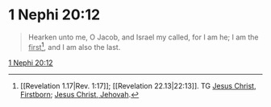 # 1 Nephi 20:12

> Hearken unto me, O Jacob, and Israel my called, for I am he; I am the <u>first</u>[^a], and I am also the last.

[1 Nephi 20:12](https://www.churchofjesuschrist.org/study/scriptures/bofm/1-ne/20?lang=eng&id=p12#p12)


[^a]: [[Revelation 1.17|Rev. 1:17]]; [[Revelation 22.13|22:13]]. TG [Jesus Christ, Firstborn](https://www.churchofjesuschrist.org/study/scriptures/tg/jesus-christ-firstborn?lang=eng); [Jesus Christ, Jehovah](https://www.churchofjesuschrist.org/study/scriptures/tg/jesus-christ-jehovah?lang=eng).
